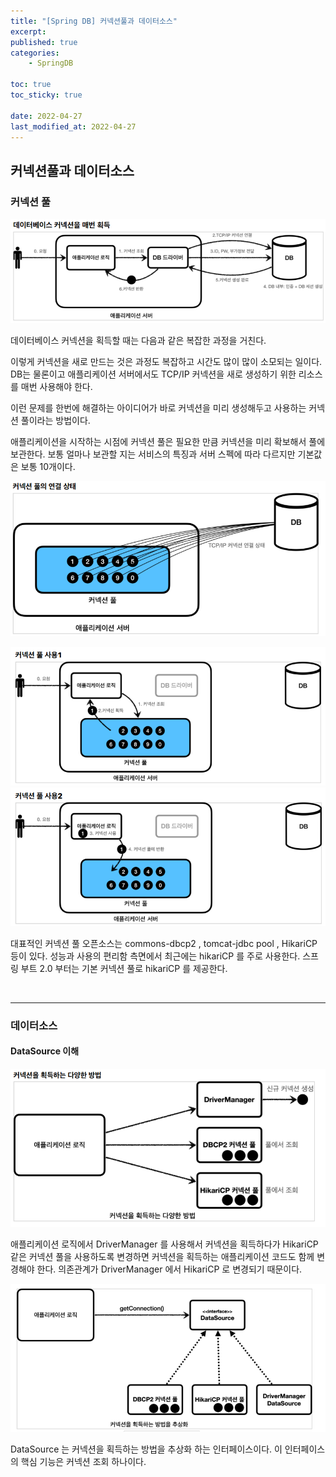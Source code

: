 ```yaml
---
title: "[Spring DB] 커넥션풀과 데이터소스"
excerpt:
published: true
categories:
    - SpringDB

toc: true
toc_sticky: true

date: 2022-04-27
last_modified_at: 2022-04-27
---
```


## 커넥션풀과 데이터소스

### 커넥션 풀

![connection](../../images/connection.PNG)

데이터베이스 커넥션을 획득할 때는 다음과 같은 복잡한 과정을 거친다.

이렇게 커넥션을 새로 만드는 것은 과정도 복잡하고 시간도 많이 많이 소모되는 일이다. DB는 물론이고 애플리케이션 서버에서도 TCP/IP 커넥션을 새로 생성하기 위한 리소스를 매번 사용해야 한다.

이런 문제를 한번에 해결하는 아이디어가 바로 커넥션을 미리 생성해두고 사용하는 커넥션 풀이라는 방법이다.

애플리케이션을 시작하는 시점에 커넥션 풀은 필요한 만큼 커넥션을 미리 확보해서 풀에 보관한다. 보통 얼마나 보관할 지는 서비스의 특징과 서버 스펙에 따라 다르지만 기본값은 보통 10개이다.

![connection](../../images/connectionpool.PNG)

![connection](../../images/cp1.PNG)
![connection](../../images/cp2.PNG)

대표적인 커넥션 풀 오픈소스는 commons-dbcp2 , tomcat-jdbc pool , HikariCP 등이 있다.
성능과 사용의 편리함 측면에서 최근에는 hikariCP 를 주로 사용한다. 스프링 부트 2.0 부터는 기본 커넥션 풀로 hikariCP 를 제공한다.

<br>
<hr>

### 데이터소스

#### DataSource 이해

![connection](../../images/gc.PNG)

애플리케이션 로직에서 DriverManager 를 사용해서 커넥션을 획득하다가 HikariCP 같은 커넥션 풀을 사용하도록 변경하면 커넥션을 획득하는 애플리케이션 코드도 함께 변경해야 한다. 의존관계가 DriverManager 에서 HikariCP 로 변경되기 때문이다.

![connection](../../images/dc.PNG)

DataSource 는 커넥션을 획득하는 방법을 추상화 하는 인터페이스이다.
이 인터페이스의 핵심 기능은 커넥션 조회 하나이다.

<script src="https://utteranc.es/client.js"
        repo="chojs23/comments"
        issue-term="pathname"
        theme="github-light"
        crossorigin="anonymous"
        async>
</script>
